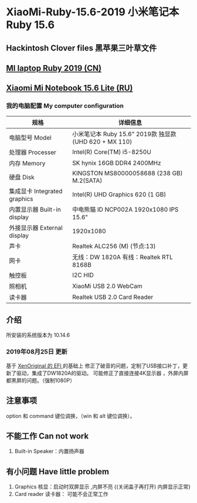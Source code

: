 # XiaoMi-Ruby-15.6-2019 小米笔记本Ruby 15.6
## Hackintosh Clover files 黑苹果三叶草文件 
## [MI laptop Ruby 2019 (CN)](https://www.mi.com/mibook/ruby15-2019mx110/specs/)
## [Xiaomi Mi Notebook 15.6 Lite (RU)](https://market.yandex.ru/?suggest_text=Xiaomi%20Mi%20Notebook%2015.6%20Lite)

### 我的电脑配置 My computer configuration

| 规格     | 详细信息                                   							  	|
| -------- | -----------------------------------------------------------				|
| 电脑型号 Model  | 小米笔记本 Ruby 15.6" 2019款 独显款(UHD 620 + MX 110)      				|
| 处理器 Processer  | Intel(R) Core(TM) i5-8250U                      							|
| 内存 Memory  | SK hynix 16GB DDR4 2400MHz												|
| 硬盘 Disk  | KINGSTON MS80000058688  (238 GB)	M.2(SATA)								|
| 集成显卡 Integrated graphics  | Intel(R) UHD Graphics 620  (1 GB)          		|
| 内置显示器 Built-in display  | 中电熊猫 ID	NCP002A 1920x1080 IPS 15.6"					|
| 外接显示器 External display  | 1920x1080 							        		|
| 声卡     | Realtek ALC256 (M) (节点:13) 												|
| 网卡     | 无线：DW 1820A	有线：Realtek RTL 8168B				                		|
| 触控板   | I2C HID 																	|
| 照相机   | XiaoMi USB 2.0 WebCam 														|
| 读卡器   | Realtek USB 2.0 Card Reader 												|


## 介绍
所安装的系统版本为 10.14.6

### 2019年08月25日 更新
基于 [XenOriginal 的 EFI ](https://github.com/XenOriginal/XiaoMi-Ruby-15.6-UMA-only) 的基础上
修正了破音的问题，定制了USB接口补丁，更新了驱动，集成了DW1820A的驱动。
可能修正了直接连接4K显示器 ，外屏内屏 都黑屏的问题。（强制1080P）

## 注意事项
option 和 command 键位调换，（win 和 alt 键位调换）。


## 不能工作 Can not work
1. Built-in Speaker：内置扬声器


## 有小问题 Have little problem

1. Graphics 核显：启动时双屏显示 ,内屏不亮 {(关闭盖子再打开) 内屏显示正常}
2. Card reader 读卡器：  可能不会正常工作
